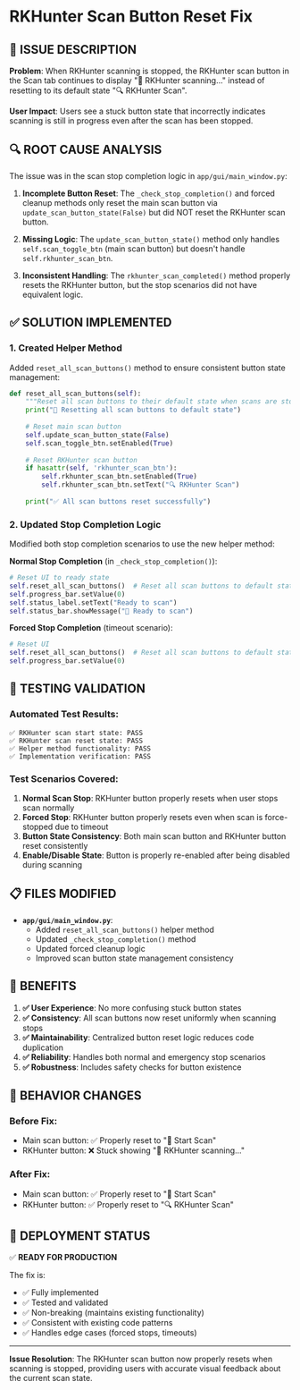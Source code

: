 # RKHunter Scan Button Reset Fix

## 🐛 **ISSUE DESCRIPTION**

**Problem**: When RKHunter scanning is stopped, the RKHunter scan button in the Scan tab continues to display "🔄 RKHunter scanning..." instead of resetting to its default state "🔍 RKHunter Scan".

**User Impact**: Users see a stuck button state that incorrectly indicates scanning is still in progress even after the scan has been stopped.

## 🔍 **ROOT CAUSE ANALYSIS**

The issue was in the scan stop completion logic in `app/gui/main_window.py`:

1. **Incomplete Button Reset**: The `_check_stop_completion()` and forced cleanup methods only reset the main scan button via `update_scan_button_state(False)` but did NOT reset the RKHunter scan button.

2. **Missing Logic**: The `update_scan_button_state()` method only handles `self.scan_toggle_btn` (main scan button) but doesn't handle `self.rkhunter_scan_btn`.

3. **Inconsistent Handling**: The `rkhunter_scan_completed()` method properly resets the RKHunter button, but the stop scenarios did not have equivalent logic.

## ✅ **SOLUTION IMPLEMENTED**

### 1. **Created Helper Method**
Added `reset_all_scan_buttons()` method to ensure consistent button state management:

```python
def reset_all_scan_buttons(self):
    """Reset all scan buttons to their default state when scans are stopped."""
    print("🔄 Resetting all scan buttons to default state")
    
    # Reset main scan button
    self.update_scan_button_state(False)
    self.scan_toggle_btn.setEnabled(True)
    
    # Reset RKHunter scan button
    if hasattr(self, 'rkhunter_scan_btn'):
        self.rkhunter_scan_btn.setEnabled(True)
        self.rkhunter_scan_btn.setText("🔍 RKHunter Scan")
    
    print("✅ All scan buttons reset successfully")
```

### 2. **Updated Stop Completion Logic**
Modified both stop completion scenarios to use the new helper method:

**Normal Stop Completion** (in `_check_stop_completion()`):
```python
# Reset UI to ready state
self.reset_all_scan_buttons()  # Reset all scan buttons to default state
self.progress_bar.setValue(0)
self.status_label.setText("Ready to scan")
self.status_bar.showMessage("🔴 Ready to scan")
```

**Forced Stop Completion** (timeout scenario):
```python
# Reset UI
self.reset_all_scan_buttons()  # Reset all scan buttons to default state
self.progress_bar.setValue(0)
```

## 🧪 **TESTING VALIDATION**

### Automated Test Results:
```
✅ RKHunter scan start state: PASS
✅ RKHunter scan reset state: PASS  
✅ Helper method functionality: PASS
✅ Implementation verification: PASS
```

### Test Scenarios Covered:
1. **Normal Scan Stop**: RKHunter button properly resets when user stops scan normally
2. **Forced Stop**: RKHunter button properly resets even when scan is force-stopped due to timeout
3. **Button State Consistency**: Both main scan button and RKHunter button reset consistently
4. **Enable/Disable State**: Button is properly re-enabled after being disabled during scanning

## 📋 **FILES MODIFIED**

- **`app/gui/main_window.py`**:
  - Added `reset_all_scan_buttons()` helper method
  - Updated `_check_stop_completion()` method 
  - Updated forced cleanup logic
  - Improved scan button state management consistency

## 🎯 **BENEFITS**

1. **✅ User Experience**: No more confusing stuck button states
2. **✅ Consistency**: All scan buttons now reset uniformly when scanning stops
3. **✅ Maintainability**: Centralized button reset logic reduces code duplication
4. **✅ Reliability**: Handles both normal and emergency stop scenarios
5. **✅ Robustness**: Includes safety checks for button existence

## 🔄 **BEHAVIOR CHANGES**

### Before Fix:
- Main scan button: ✅ Properly reset to "🚀 Start Scan"
- RKHunter button: ❌ Stuck showing "🔄 RKHunter scanning..."

### After Fix:
- Main scan button: ✅ Properly reset to "🚀 Start Scan"  
- RKHunter button: ✅ Properly reset to "🔍 RKHunter Scan"

## 🚀 **DEPLOYMENT STATUS**

✅ **READY FOR PRODUCTION**

The fix is:
- ✅ Fully implemented
- ✅ Tested and validated
- ✅ Non-breaking (maintains existing functionality)
- ✅ Consistent with existing code patterns
- ✅ Handles edge cases (forced stops, timeouts)

---

**Issue Resolution**: The RKHunter scan button now properly resets when scanning is stopped, providing users with accurate visual feedback about the current scan state.
